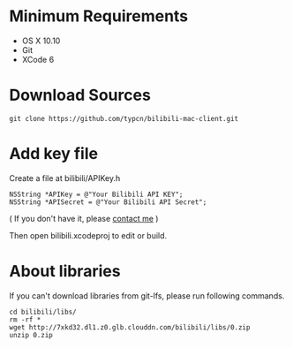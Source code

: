 # Minimum Requirements

* OS X 10.10
* Git
* XCode 6

# Download Sources

	git clone https://github.com/typcn/bilibili-mac-client.git

# Add key file

Create a file at bilibili/APIKey.h

	NSString *APIKey = @"Your Bilibili API KEY";
	NSString *APISecret = @"Your Bilibili API Secret";
( If you don't have it, please [contact me](mailto:typcncom@gmail.com) )

Then open bilibili.xcodeproj to edit or build.

# About libraries

If you can't download libraries from git-lfs, please run following commands.

	cd bilibili/libs/
	rm -rf *
	wget http://7xkd32.dl1.z0.glb.clouddn.com/bilibili/libs/0.zip
	unzip 0.zip
